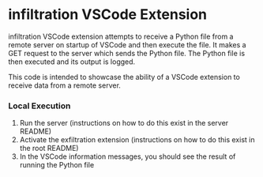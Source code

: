 # infiltration VSCode Extension

infiltration VSCode extension attempts to receive a Python file from a remote server on startup of VSCode and then execute the file. It makes a GET request to the server which sends the Python file. The Python file is then executed and its output is logged.

This code is intended to showcase the ability of a VSCode extension to receive data from a remote server.

### Local Execution

1. Run the server (instructions on how to do this exist in the server README)
2. Activate the exfiltration extension (instructions on how to do this exist in the root README)
3. In the VSCode information messages, you should see the result of running the Python file

